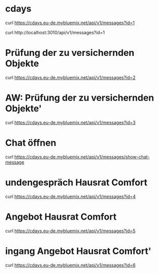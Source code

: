 # cdays

curl https://cdays.eu-de.mybluemix.net/api/v1/messages?id=1

curl http://localhost:3010/api/v1/messages?id=1

# Prüfung der zu versichernden Objekte
curl https://cdays.eu-de.mybluemix.net/api/v1/messages?id=2

# AW: Prüfung der zu versichernden Objekte'
curl https://cdays.eu-de.mybluemix.net/api/v1/messages?id=3

# Chat öffnen
curl https://cdays.eu-de.mybluemix.net/api/v1/messages/show-chat-message


# undengespräch Hausrat Comfort
curl https://cdays.eu-de.mybluemix.net/api/v1/messages?id=4

# Angebot Hausrat Comfort

curl https://cdays.eu-de.mybluemix.net/api/v1/messages?id=5

# ingang Angebot Hausrat Comfort'
curl https://cdays.eu-de.mybluemix.net/api/v1/messages?id=6